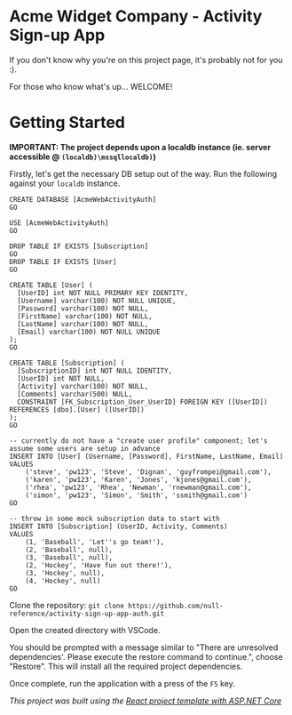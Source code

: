 # Acme Widget Company - Activity Sign-up App

If you don't know why you're on this project page, it's probably not for you :).

For those who know what's up... WELCOME!

# Getting Started

**IMPORTANT: The project depends upon a localdb instance (ie. server accessible @ `(localdb)\mssqllocaldb)`)**

Firstly, let's get the necessary DB setup out of the way. Run the following against your `localdb` instance.

```
CREATE DATABASE [AcmeWebActivityAuth]
GO

USE [AcmeWebActivityAuth]
GO

DROP TABLE IF EXISTS [Subscription]
GO
DROP TABLE IF EXISTS [User]
GO

CREATE TABLE [User] (
  [UserID] int NOT NULL PRIMARY KEY IDENTITY,
  [Username] varchar(100) NOT NULL UNIQUE,
  [Password] varchar(100) NOT NULL,
  [FirstName] varchar(100) NOT NULL,
  [LastName] varchar(100) NOT NULL,
  [Email] varchar(100) NOT NULL UNIQUE
);
GO

CREATE TABLE [Subscription] (
  [SubscriptionID] int NOT NULL IDENTITY,
  [UserID] int NOT NULL,
  [Activity] varchar(100) NOT NULL,
  [Comments] varchar(500) NULL,
  CONSTRAINT [FK_Subscription_User_UserID] FOREIGN KEY ([UserID]) REFERENCES [dbo].[User] ([UserID])
);
GO

-- currently do not have a "create user profile" component; let's assume some users are setup in advance
INSERT INTO [User] (Username, [Password], FirstName, LastName, Email)
VALUES
	('steve', 'pw123', 'Steve', 'Dignan', 'guyfrompei@gmail.com'),
	('karen', 'pw123', 'Karen', 'Jones', 'kjones@gmail.com'),
	('rhea', 'pw123', 'Rhea', 'Newman', 'rnewman@gmail.com'),
	('simon', 'pw123', 'Simon', 'Smith', 'ssmith@gmail.com')
GO

-- throw in some mock subscription data to start with
INSERT INTO [Subscription] (UserID, Activity, Comments)
VALUES 
	(1, 'Baseball', 'Let''s go team!'),
	(2, 'Baseball', null),
	(3, 'Baseball', null),
	(2, 'Hockey', 'Have fun out there!'),
	(3, 'Hockey', null),
	(4, 'Hockey', null)
GO
```

Clone the repository: `git clone https://github.com/null-reference/activity-sign-up-app-auth.git`

Open the created directory with VSCode.

You should be prompted with a message similar to "There are unresolved dependencies'. Please execute the restore command to continue.", choose "Restore". This will install all the required project dependencies.

Once complete, run the application with a press of the `F5` key.

*This project was built using the [React project template with ASP.NET Core](https://docs.microsoft.com/en-us/aspnet/core/client-side/spa/react?view=aspnetcore-2.1&tabs=visual-studio)*
